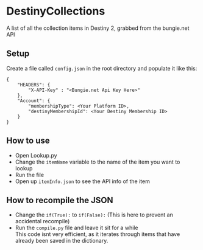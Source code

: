 # DestinyCollections
A list of all the collection items in Destiny 2, grabbed from the bungie.net API

## Setup
Create a file called ```config.json``` in the root directory and populate it like this:<br>
```
{
    "HEADERS": {
        "X-API-Key" : "<Bungie.net Api Key Here>"
    },
    "Account": {
        "membershipType": <Your Platform ID>,
        "destinyMembershipId": <Your Destiny Membership ID>
    }
}
```
## How to use
* Open Lookup.py
* Change the ```itemName``` variable to the name of the item you want to lookup
* Run the file
* Open up ```itemInfo.json``` to see the API info of the item

## How to recompile the JSON
* Change the ```if(True):``` to ```if(False):``` (This is here to prevent an accidental recompile)
* Run the ```compile.py``` file and leave it sit for a while<br>
This code isnt very efficient, as it iterates through items that have already been saved in the dictionary.

